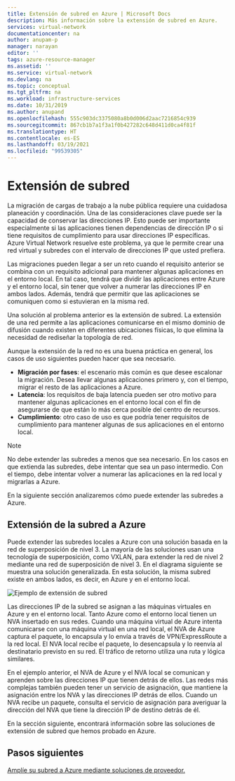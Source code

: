 ```yaml
---
title: Extensión de subred en Azure | Microsoft Docs
description: Más información sobre la extensión de subred en Azure.
services: virtual-network
documentationcenter: na
author: anupam-p
manager: narayan
editor: ''
tags: azure-resource-manager
ms.assetid: ''
ms.service: virtual-network
ms.devlang: na
ms.topic: conceptual
ms.tgt_pltfrm: na
ms.workload: infrastructure-services
ms.date: 10/31/2019
ms.author: anupand
ms.openlocfilehash: 555c903dc3375080a8b0d006d2aac7216854c939
ms.sourcegitcommit: 867cb1b7a1f3a1f0b427282c648d411d0ca4f81f
ms.translationtype: HT
ms.contentlocale: es-ES
ms.lasthandoff: 03/19/2021
ms.locfileid: "99539305"
---
```

# <a name="subnet-extension"></a>Extensión de subred
La migración de cargas de trabajo a la nube pública requiere una cuidadosa planeación y coordinación. Una de las consideraciones clave puede ser la capacidad de conservar las direcciones IP. Esto puede ser importante especialmente si las aplicaciones tienen dependencias de dirección IP o si tiene requisitos de cumplimiento para usar direcciones IP específicas. Azure Virtual Network resuelve este problema, ya que le permite crear una red virtual y subredes con el intervalo de direcciones IP que usted prefiera.

Las migraciones pueden llegar a ser un reto cuando el requisito anterior se combina con un requisito adicional para mantener algunas aplicaciones en el entorno local. En tal caso, tendrá que dividir las aplicaciones entre Azure y el entorno local, sin tener que volver a numerar las direcciones IP en ambos lados. Además, tendrá que permitir que las aplicaciones se comuniquen como si estuvieran en la misma red.

Una solución al problema anterior es la extensión de subred. La extensión de una red permite a las aplicaciones comunicarse en el mismo dominio de difusión cuando existen en diferentes ubicaciones físicas, lo que elimina la necesidad de rediseñar la topología de red. 

Aunque la extensión de la red no es una buena práctica en general, los casos de uso siguientes pueden hacer que sea necesario.

- **Migración por fases**: el escenario más común es que desee escalonar la migración. Desea llevar algunas aplicaciones primero y, con el tiempo, migrar el resto de las aplicaciones a Azure.
- **Latencia**: los requisitos de baja latencia pueden ser otro motivo para mantener algunas aplicaciones en el entorno local con el fin de asegurarse de que están lo más cerca posible del centro de recursos.
- **Cumplimiento**: otro caso de uso es que podría tener requisitos de cumplimiento para mantener algunas de sus aplicaciones en el entorno local.
 
> [!NOTE] 
> No debe extender las subredes a menos que sea necesario. En los casos en que extienda las subredes, debe intentar que sea un paso intermedio. Con el tiempo, debe intentar volver a numerar las aplicaciones en la red local y migrarlas a Azure.

En la siguiente sección analizaremos cómo puede extender las subredes a Azure.


## <a name="extend-your-subnet-to-azure"></a>Extensión de la subred a Azure
 Puede extender las subredes locales a Azure con una solución basada en la red de superposición de nivel 3. La mayoría de las soluciones usan una tecnología de superposición, como VXLAN, para extender la red de nivel 2 mediante una red de superposición de nivel 3. En el diagrama siguiente se muestra una solución generalizada. En esta solución, la misma subred existe en ambos lados, es decir, en Azure y en el entorno local. 

![Ejemplo de extensión de subred](./media/subnet-extension/subnet-extension.png)

Las direcciones IP de la subred se asignan a las máquinas virtuales en Azure y en el entorno local. Tanto Azure como el entorno local tienen un NVA insertado en sus redes. Cuando una máquina virtual de Azure intenta comunicarse con una máquina virtual en una red local, el NVA de Azure captura el paquete, lo encapsula y lo envía a través de VPN/ExpressRoute a la red local. El NVA local recibe el paquete, lo desencapsula y lo reenvía al destinatario previsto en su red. El tráfico de retorno utiliza una ruta y lógica similares.

En el ejemplo anterior, el NVA de Azure y el NVA local se comunican y aprenden sobre las direcciones IP que tienen detrás de ellos. Las redes más complejas también pueden tener un servicio de asignación, que mantiene la asignación entre los NVA y las direcciones IP detrás de ellos. Cuando un NVA recibe un paquete, consulta el servicio de asignación para averiguar la dirección del NVA que tiene la dirección IP de destino detrás de él.

En la sección siguiente, encontrará información sobre las soluciones de extensión de subred que hemos probado en Azure.

## <a name="next-steps"></a>Pasos siguientes 
[Amplíe su subred a Azure mediante soluciones de proveedor.](https://github.com/microsoft/Azure-LISP)